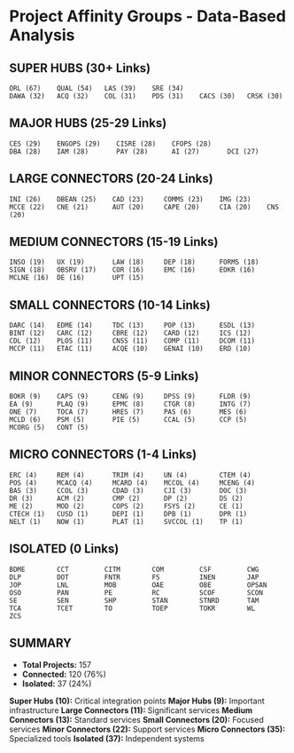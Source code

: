 # Project Affinity Groups - Data-Based Analysis

## **SUPER HUBS** (30+ Links)
```
ORL (67)    QUAL (54)   LAS (39)    SRE (34)
DAWA (32)   ACQ (32)    COL (31)    PDS (31)    CACS (30)   CRSK (30)
```

## **MAJOR HUBS** (25-29 Links)
```
CES (29)    ENGOPS (29)    CISRE (28)    CFOPS (28)
DBA (28)    IAM (28)       PAY (28)      AI (27)       DCI (27)
```

## **LARGE CONNECTORS** (20-24 Links)
```
INI (26)    DBEAN (25)    CAD (23)     COMMS (23)    IMG (23)
MCCE (22)   CNE (21)      AUT (20)     CAPE (20)     CIA (20)    CNS (20)
```

## **MEDIUM CONNECTORS** (15-19 Links)
```
INSO (19)   UX (19)       LAW (18)     DEP (18)      FORMS (18)
SIGN (18)   OBSRV (17)    COR (16)     EMC (16)      EOKR (16)
MCLNE (16)  DE (16)       UPT (15)
```

## **SMALL CONNECTORS** (10-14 Links)
```
DARC (14)   EDME (14)     TDC (13)     POP (13)      ESDL (13)
BINT (12)   CARC (12)     CBRE (12)    CARD (12)     ICS (12)
CDL (12)    PLOS (11)     CNSS (11)    COMP (11)     DCOM (11)
MCCP (11)   ETAC (11)     ACQE (10)    GENAI (10)    ERD (10)
```

## **MINOR CONNECTORS** (5-9 Links)
```
BOKR (9)    CAPS (9)      CENG (9)     DPSS (9)      FLDR (9)
EA (9)      PLAQ (9)      EPMC (8)     CTGR (8)      INTG (7)
ONE (7)     TOCA (7)      HRES (7)     PAS (6)       MES (6)
MCLD (6)    PSM (5)       PIE (5)      CCAL (5)      CCP (5)
MCORG (5)   CONT (5)
```

## **MICRO CONNECTORS** (1-4 Links)
```
ERC (4)     REM (4)       TRIM (4)     UN (4)        CTEM (4)
POS (4)     MCACQ (4)     MCARD (4)    MCCOL (4)     MCENG (4)
BAS (3)     CCOL (3)      CDAD (3)     CJI (3)       DOC (3)
DR (3)      ACM (2)       CMP (2)      DP (2)        DS (2)
ME (2)      MOD (2)       COPS (2)     FSYS (2)      CE (1)
CTECH (1)   CUSD (1)      DEPI (1)     DPB (1)       DPR (1)
NELT (1)    NOW (1)       PLAT (1)     SVCCOL (1)    TP (1)
```

## **ISOLATED** (0 Links)
```
BDME        CCT         CITM        COM         CSF         CWG
DLP         DOT         FNTR        FS          INEN        JAP
JOP         LNL         MOB         OAE         OBE         OPSAN
OSO         PAN         PE          RC          SCOF        SCON
SE          SEN         SHP         STAN        STNRD       TAM
TCA         TCET        TO          TOEP        TOKR        WL          ZCS
```

## **SUMMARY**
- **Total Projects:** 157
- **Connected:** 120 (76%)
- **Isolated:** 37 (24%)

**Super Hubs (10):** Critical integration points
**Major Hubs (9):** Important infrastructure
**Large Connectors (11):** Significant services
**Medium Connectors (13):** Standard services
**Small Connectors (20):** Focused services
**Minor Connectors (22):** Support services
**Micro Connectors (35):** Specialized tools
**Isolated (37):** Independent systems